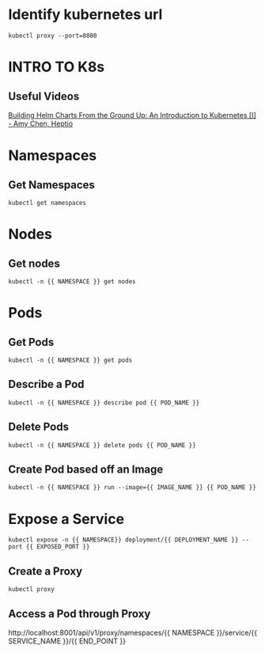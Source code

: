 # Identify kubernetes url
`kubectl proxy --port=8080`

# INTRO TO K8s
## Useful Videos
[Building Helm Charts From the Ground Up: An Introduction to Kubernetes [I] - Amy Chen, Heptio](https://www.youtube.com/watch?v=vQX5nokoqrQ)

# Namespaces
## Get Namespaces
`kubectl get namespaces`

# Nodes
## Get nodes
`kubectl -n {{ NAMESPACE }} get nodes`

# Pods
## Get Pods
`kubectl -n {{ NAMESPACE }} get pods`

## Describe a Pod
`kubectl -n {{ NAMESPACE }} describe pod {{ POD_NAME }}`

## Delete Pods
`kubectl -n {{ NAMESPACE }} delete pods {{ POD_NAME }}`

## Create Pod based off an Image
`kubectl -n {{ NAMESPACE }} run --image={{ IMAGE_NAME }} {{ POD_NAME }}`

# Expose a Service
`kubectl expose -n {{ NAMESPACE}} deployment/{{ DEPLOYMENT_NAME }} --port {{ EXPOSED_PORT }}`

## Create a Proxy
`kubectl proxy`

## Access a Pod through Proxy
http://localhost:8001/api/v1/proxy/namespaces/{{ NAMESPACE }}/service/{{ SERVICE_NAME }}/{{ END_POINT }}
